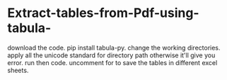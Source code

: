 # Extract-tables-from-Pdf-using-tabula-

download the code.
pip install tabula-py.
change the working directories.
apply all the unicode standard for directory path otherwise it'll give you error.
run then code. 
uncomment for to save the tables in different excel sheets.
